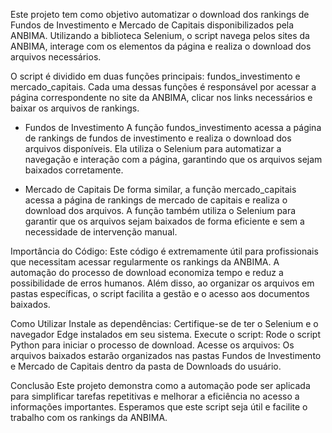 Este projeto tem como objetivo automatizar o download dos rankings de Fundos de Investimento e Mercado de Capitais disponibilizados pela ANBIMA. 
Utilizando a biblioteca Selenium, o script navega pelos sites da ANBIMA, interage com os elementos da página e realiza o download dos arquivos necessários.

O script é dividido em duas funções principais: fundos_investimento e mercado_capitais. Cada uma dessas funções é responsável por acessar a página correspondente no site da ANBIMA, clicar nos links necessários e baixar os arquivos de rankings.

- Fundos de Investimento
A função fundos_investimento acessa a página de rankings de fundos de investimento e realiza o download dos arquivos disponíveis.
Ela utiliza o Selenium para automatizar a navegação e interação com a página, garantindo que os arquivos sejam baixados corretamente.

- Mercado de Capitais
De forma similar, a função mercado_capitais acessa a página de rankings de mercado de capitais e realiza o download dos arquivos.
A função também utiliza o Selenium para garantir que os arquivos sejam baixados de forma eficiente e sem a necessidade de intervenção manual.

Importância do Código:
Este código é extremamente útil para profissionais que necessitam acessar regularmente os rankings da ANBIMA. A automação do processo de download economiza tempo e reduz a possibilidade de erros humanos.
Além disso, ao organizar os arquivos em pastas específicas, o script facilita a gestão e o acesso aos documentos baixados.

Como Utilizar
Instale as dependências: Certifique-se de ter o Selenium e o navegador Edge instalados em seu sistema.
Execute o script: Rode o script Python para iniciar o processo de download.
Acesse os arquivos: Os arquivos baixados estarão organizados nas pastas Fundos de Investimento e Mercado de Capitais dentro da pasta de Downloads do usuário.

Conclusão
Este projeto demonstra como a automação pode ser aplicada para simplificar tarefas repetitivas e melhorar a eficiência no acesso a informações importantes. Esperamos que este script seja útil e facilite o trabalho com os rankings da ANBIMA.
